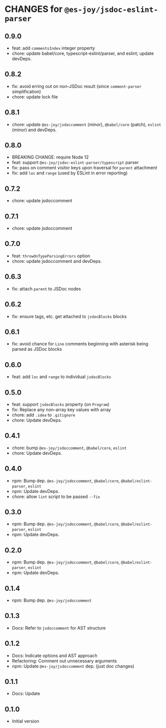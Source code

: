 # CHANGES for `@es-joy/jsdoc-eslint-parser`

## 0.9.0

- feat: add `commentsIndex` integer property
- chore: update babel/core, typescript-eslint/parser, and eslint; update
    devDeps.

## 0.8.2

- fix: avoid erring out on non-JSDoc result (since
    `comment-parser` simplification)
- chore: update lock file

## 0.8.1

- chore: update `@es-joy/jsdoccomment` (minor), `@babel/core` (patch),
    `eslint` (minor) and devDeps.

## 0.8.0

- BREAKING CHANGE: require Node 12
- feat: support `@es-joy/jsdoc-eslint-parser/typescript` parser
- fix: pass on comment visitor keys upon traversal for `parent` attachment
- fix: add `loc` and `range` (used by ESLint in error reporting)

## 0.7.2

- chore: update jsdoccomment

## 0.7.1

- chore: update jsdoccomment

## 0.7.0

- feat: `throwOnTypeParsingErrors` option
- chore: update jsdoccomment and devDeps.

## 0.6.3

- fix: attach `parent` to JSDoc nodes

## 0.6.2

- fix: ensure tags, etc. get attached to `jsdocBlocks` blocks

## 0.6.1

- fix: avoid chance for `Line` comments beginning with asterisk being parsed
    as JSDoc blocks

## 0.6.0

- feat: add `loc` and `range` to individual `jsdocBlocks`

## 0.5.0

- feat: support `jsdocBlocks` property (on `Program`)
- fix: Replace any non-array key values with array
- chore: add `.idea` to `.gitignore`
- chore: Update devDeps.

## 0.4.1

- chore: bump `@es-joy/jsdoccomment`, `@babel/core`, `eslint`
- chore: Update devDeps.

## 0.4.0

- npm: Bump dep. `@es-joy/jsdoccomment`, `@babel/core`,
    `@babel/eslint-parser`, `eslint`
- npm: Update devDeps.
- chore: allow `lint` script to be passed `--fix`

## 0.3.0

- npm: Bump dep. `@es-joy/jsdoccomment`, `@babel/core`,
    `@babel/eslint-parser`, `eslint`
- npm: Update devDeps.

## 0.2.0

- npm: Bump dep. `@es-joy/jsdoccomment`, `@babel/core`,
    `@babel/eslint-parser`, `eslint`
- npm: Update devDeps.

## 0.1.4

- npm: Bump dep. `@es-joy/jsdoccomment`

## 0.1.3

- Docs: Refer to `jsdoccomment` for AST structure

## 0.1.2

- Docs: Indicate options and AST approach
- Refactoring: Comment out unnecessary arguments
- npm: Update `@es-joy/jsdoccomment` dep. (just doc changes)

## 0.1.1

- Docs: Update

## 0.1.0

- Initial version
